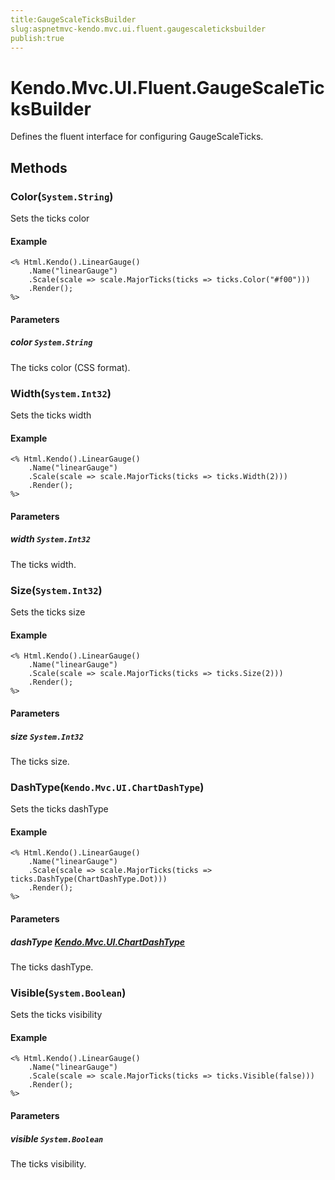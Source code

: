 ```yaml
---
title:GaugeScaleTicksBuilder
slug:aspnetmvc-kendo.mvc.ui.fluent.gaugescaleticksbuilder
publish:true
---
```


# Kendo.Mvc.UI.Fluent.GaugeScaleTicksBuilder
Defines the fluent interface for configuring GaugeScaleTicks.



## Methods

### Color(`System.String`)
Sets the ticks color


#### Example

    <% Html.Kendo().LinearGauge()
        .Name("linearGauge")
        .Scale(scale => scale.MajorTicks(ticks => ticks.Color("#f00")))
        .Render();
    %>
        


#### Parameters

##### color `System.String`
The ticks color (CSS format).




### Width(`System.Int32`)
Sets the ticks width


#### Example

    <% Html.Kendo().LinearGauge()
        .Name("linearGauge")
        .Scale(scale => scale.MajorTicks(ticks => ticks.Width(2)))
        .Render();
    %>
        


#### Parameters

##### width `System.Int32`
The ticks width.




### Size(`System.Int32`)
Sets the ticks size


#### Example

    <% Html.Kendo().LinearGauge()
        .Name("linearGauge")
        .Scale(scale => scale.MajorTicks(ticks => ticks.Size(2)))
        .Render();
    %>
        


#### Parameters

##### size `System.Int32`
The ticks size.




### DashType(`Kendo.Mvc.UI.ChartDashType`)
Sets the ticks dashType


#### Example

    <% Html.Kendo().LinearGauge()
        .Name("linearGauge")
        .Scale(scale => scale.MajorTicks(ticks => ticks.DashType(ChartDashType.Dot)))
        .Render();
    %>
        


#### Parameters

##### dashType [Kendo.Mvc.UI.ChartDashType](/api/wrappers/aspnet-mvc/Kendo.Mvc.UI/ChartDashType)
The ticks dashType.




### Visible(`System.Boolean`)
Sets the ticks visibility


#### Example

    <% Html.Kendo().LinearGauge()
        .Name("linearGauge")
        .Scale(scale => scale.MajorTicks(ticks => ticks.Visible(false)))
        .Render();
    %>
        


#### Parameters

##### visible `System.Boolean`
The ticks visibility.






